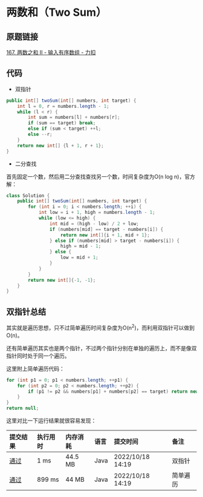# 两数和（Two Sum）

## 原题链接

[167. 两数之和 II - 输入有序数组 - 力扣](https://leetcode.cn/problems/two-sum-ii-input-array-is-sorted/)

## 代码

+ 双指针

~~~java
public int[] twoSum(int[] numbers, int target) {
	int l = 0, r = numbers.length - 1;
	while (l < r) {
		int sum = numbers[l] + numbers[r];
		if (sum == target) break;
		else if (sum < target) ++l;
		else --r;
	}
	return new int[] {l + 1, r + 1};
}
~~~

+ 二分查找

首先固定一个数，然后用二分查找查找另一个数，时间复杂度为O(n log n)，官方解：


~~~java
class Solution {
    public int[] twoSum(int[] numbers, int target) {
        for (int i = 0; i < numbers.length; ++i) {
            int low = i + 1, high = numbers.length - 1;
            while (low <= high) {
                int mid = (high - low) / 2 + low;
                if (numbers[mid] == target - numbers[i]) {
                    return new int[]{i + 1, mid + 1};
                } else if (numbers[mid] > target - numbers[i]) {
                    high = mid - 1;
                } else {
                    low = mid + 1;
                }
            }
        }
        return new int[]{-1, -1};
    }
}
~~~

## 双指针总结

其实就是遍历思想，只不过简单遍历时间复杂度为O(n<sup>2</sup>)，而利用双指针可以做到O(n)。

还有简单遍历其实也是两个指针，不过两个指针分别在单独的遍历上，而不是像双指针同时处于同一个遍历。

这里附上简单遍历代码：

~~~java
for (int p1 = 0; p1 < numbers.length; ++p1) {
	for (int p2 = 0; p2 < numbers.length; ++p2) {
		if (p1 != p2 && numbers[p1] + numbers[p2] == target) return new int[] {p1 + 1, p2 + 1};
	}
}
return null;
~~~



这里对比一下运行结果就很容易发现：

| 提交结果                                                  | 执行用时 | 内存消耗 | 语言 | 提交时间         | 备注     |
| :-------------------------------------------------------- | :------- | :------- | :--- | :--------------- | :------- |
| [通过](https://leetcode.cn/submissions/detail/374144236/) | 1 ms     | 44.5 MB  | Java | 2022/10/18 14:19 | 双指针   |
| [通过](https://leetcode.cn/submissions/detail/374144086/) | 899 ms   | 44 MB    | Java | 2022/10/18 14:19 | 简单遍历 |